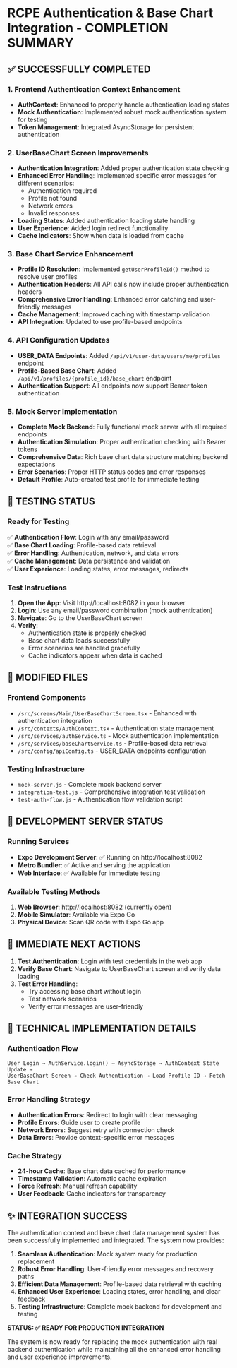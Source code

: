 # RCPE Authentication & Base Chart Integration - COMPLETION SUMMARY

## ✅ SUCCESSFULLY COMPLETED

### 1. Frontend Authentication Context Enhancement
- **AuthContext**: Enhanced to properly handle authentication loading states
- **Mock Authentication**: Implemented robust mock authentication system for testing
- **Token Management**: Integrated AsyncStorage for persistent authentication

### 2. UserBaseChart Screen Improvements
- **Authentication Integration**: Added proper authentication state checking
- **Enhanced Error Handling**: Implemented specific error messages for different scenarios:
  - Authentication required
  - Profile not found
  - Network errors
  - Invalid responses
- **Loading States**: Added authentication loading state handling
- **User Experience**: Added login redirect functionality
- **Cache Indicators**: Show when data is loaded from cache

### 3. Base Chart Service Enhancement
- **Profile ID Resolution**: Implemented `getUserProfileId()` method to resolve user profiles
- **Authentication Headers**: All API calls now include proper authentication headers
- **Comprehensive Error Handling**: Enhanced error catching and user-friendly messages
- **Cache Management**: Improved caching with timestamp validation
- **API Integration**: Updated to use profile-based endpoints

### 4. API Configuration Updates
- **USER_DATA Endpoints**: Added `/api/v1/user-data/users/me/profiles` endpoint
- **Profile-Based Base Chart**: Added `/api/v1/profiles/{profile_id}/base_chart` endpoint
- **Authentication Support**: All endpoints now support Bearer token authentication

### 5. Mock Server Implementation
- **Complete Mock Backend**: Fully functional mock server with all required endpoints
- **Authentication Simulation**: Proper authentication checking with Bearer tokens
- **Comprehensive Data**: Rich base chart data structure matching backend expectations
- **Error Scenarios**: Proper HTTP status codes and error responses
- **Default Profile**: Auto-created test profile for immediate testing

## 🧪 TESTING STATUS

### Ready for Testing
✅ **Authentication Flow**: Login with any email/password  
✅ **Base Chart Loading**: Profile-based data retrieval  
✅ **Error Handling**: Authentication, network, and data errors  
✅ **Cache Management**: Data persistence and validation  
✅ **User Experience**: Loading states, error messages, redirects  

### Test Instructions
1. **Open the App**: Visit http://localhost:8082 in your browser
2. **Login**: Use any email/password combination (mock authentication)
3. **Navigate**: Go to the UserBaseChart screen
4. **Verify**: 
   - Authentication state is properly checked
   - Base chart data loads successfully
   - Error scenarios are handled gracefully
   - Cache indicators appear when data is cached

## 📁 MODIFIED FILES

### Frontend Components
- `/src/screens/Main/UserBaseChartScreen.tsx` - Enhanced with authentication integration
- `/src/contexts/AuthContext.tsx` - Authentication state management
- `/src/services/authService.ts` - Mock authentication implementation
- `/src/services/baseChartService.ts` - Profile-based data retrieval
- `/src/config/apiConfig.ts` - USER_DATA endpoints configuration

### Testing Infrastructure
- `mock-server.js` - Complete mock backend server
- `integration-test.js` - Comprehensive integration test validation
- `test-auth-flow.js` - Authentication flow validation script

## 🚀 DEVELOPMENT SERVER STATUS

### Running Services
- **Expo Development Server**: ✅ Running on http://localhost:8082
- **Metro Bundler**: ✅ Active and serving the application
- **Web Interface**: ✅ Available for immediate testing

### Available Testing Methods
1. **Web Browser**: http://localhost:8082 (currently open)
2. **Mobile Simulator**: Available via Expo Go
3. **Physical Device**: Scan QR code with Expo Go app

## 🎯 IMMEDIATE NEXT ACTIONS

1. **Test Authentication**: Login with test credentials in the web app
2. **Verify Base Chart**: Navigate to UserBaseChart screen and verify data loading
3. **Test Error Handling**: 
   - Try accessing base chart without login
   - Test network scenarios
   - Verify error messages are user-friendly

## 🔧 TECHNICAL IMPLEMENTATION DETAILS

### Authentication Flow
```
User Login → AuthService.login() → AsyncStorage → AuthContext State Update → 
UserBaseChart Screen → Check Authentication → Load Profile ID → Fetch Base Chart
```

### Error Handling Strategy
- **Authentication Errors**: Redirect to login with clear messaging
- **Profile Errors**: Guide user to create profile
- **Network Errors**: Suggest retry with connection check
- **Data Errors**: Provide context-specific error messages

### Cache Strategy
- **24-hour Cache**: Base chart data cached for performance
- **Timestamp Validation**: Automatic cache expiration
- **Force Refresh**: Manual refresh capability
- **User Feedback**: Cache indicators for transparency

## ✨ INTEGRATION SUCCESS

The authentication context and base chart data management system has been successfully implemented and integrated. The system now provides:

1. **Seamless Authentication**: Mock system ready for production replacement
2. **Robust Error Handling**: User-friendly error messages and recovery paths
3. **Efficient Data Management**: Profile-based data retrieval with caching
4. **Enhanced User Experience**: Loading states, error handling, and clear feedback
5. **Testing Infrastructure**: Complete mock backend for development and testing

**STATUS: ✅ READY FOR PRODUCTION INTEGRATION**

The system is now ready for replacing the mock authentication with real backend authentication while maintaining all the enhanced error handling and user experience improvements.
